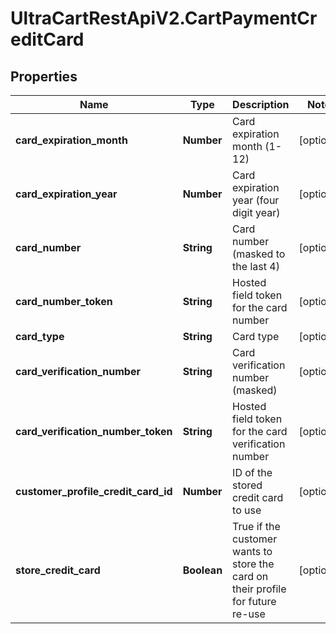 # UltraCartRestApiV2.CartPaymentCreditCard

## Properties
Name | Type | Description | Notes
------------ | ------------- | ------------- | -------------
**card_expiration_month** | **Number** | Card expiration month (1-12) | [optional] 
**card_expiration_year** | **Number** | Card expiration year (four digit year) | [optional] 
**card_number** | **String** | Card number (masked to the last 4) | [optional] 
**card_number_token** | **String** | Hosted field token for the card number | [optional] 
**card_type** | **String** | Card type | [optional] 
**card_verification_number** | **String** | Card verification number (masked) | [optional] 
**card_verification_number_token** | **String** | Hosted field token for the card verification number | [optional] 
**customer_profile_credit_card_id** | **Number** | ID of the stored credit card to use | [optional] 
**store_credit_card** | **Boolean** | True if the customer wants to store the card on their profile for future re-use | [optional] 



